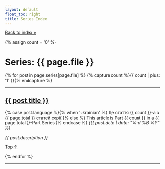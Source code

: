 ```yaml
---
layout: default
float_toc: right
title: Series Index
---
```


<a href="/series/">Back to index &raquo;</a>

{% assign count = '0' %}
<h1>Series: {{ page.file }}</h1>

{% for post in page.series[page.file] %}
{% capture count %}{{ count | plus: '1' }}{% endcapture %}

<hr class="thin">
<h2> <a href="{{ post.url }}"> {{ post.title }} </a>  </h2>

<p class="smaller">{% case post.language %}{% when 'ukrainian'  %} Це стаття {{ count }}-а з {{ page.total }} статей серії.{% else %} This article is Part {{ count }} in a {{ page.total }}-Part Series.{% endcase %} <em>({{ post.date | date: "%-d %B %Y" }})</em></p>

<p><em>{{ post.description }} </em></p>

<a href="">Top &uarr;</a>

{% endfor %}
<hr class="thin">

